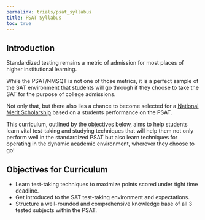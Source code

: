 ```yaml
---
permalink: trials/psat_syllabus
title: PSAT Syllabus
toc: true
---
```


## Introduction

Standardized testing remains a metric of admission for most places of higher institutional learning. 

While the PSAT/NMSQT is not one of those metrics, it is a perfect sample of the SAT environment that students will go through if they choose to take the SAT for the purpose of college admissions. 

Not only that, but there also lies a chance to become selected for a [National Merit Scholarship](https://www.nationalmerit.org/s/1758/interior.aspx?sid=1758&gid=2&pgid=424) based on a students performance on the PSAT.

This curriculum, outlined by the objectives below, aims to help students learn vital test-taking and studying techniques that will help them not only perform well in the standardized PSAT but also learn techniques for operating in the dynamic academic environment, wherever they choose to go! 

## Objectives for Curriculum

* Learn test-taking techniques to maximize points scored under tight time deadline.
* Get introduced to the SAT test-taking environment and expectations.
* Structure a well-rounded and comprehensive knowledge base of all 3 tested subjects within the PSAT.
